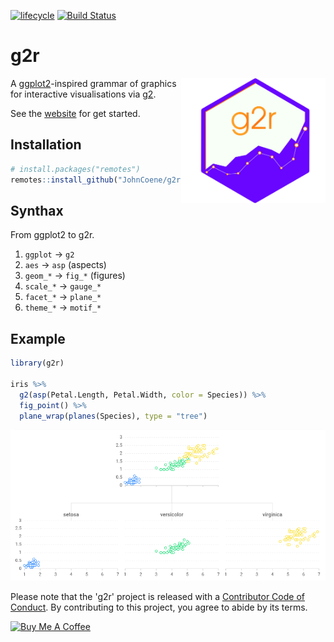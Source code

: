 [![lifecycle](https://img.shields.io/badge/lifecycle-experimental-orange.svg)](https://www.tidyverse.org/lifecycle/#experimental) [![Build Status](https://travis-ci.org/JohnCoene/g2r.svg?branch=master)](https://travis-ci.org/JohnCoene/g2r)

# g2r

<img src="./man/figures/logo.png" align="right" height="200px"/>

A [ggplot2](https://ggplot2.tidyverse.org/)-inspired grammar of graphics for interactive visualisations via [g2](https://antv.alipay.com/zh-cn/g2/3.x/).

See the [website](https://g2r.dev) for get started.

## Installation

``` r
# install.packages("remotes")
remotes::install_github("JohnCoene/g2r")
```

## Synthax

From ggplot2 to g2r.

1. `ggplot` -> `g2`
2. `aes` -> `asp` (aspects)
3. `geom_*` -> `fig_*` (figures)
4. `scale_*` -> `gauge_*`
5. `facet_*` -> `plane_*`
6. `theme_*` -> `motif_*`

## Example

``` r
library(g2r)

iris %>%
  g2(asp(Petal.Length, Petal.Width, color = Species)) %>% 
  fig_point() %>%
  plane_wrap(planes(Species), type = "tree")
```

![](readme.png)

Please note that the 'g2r' project is released with a [Contributor Code of Conduct](CODE_OF_CONDUCT.md). By contributing to this project, you agree to abide by its terms.

<a href="https://www.buymeacoffee.com/JohnCoene" target="_blank"><img src="https://www.buymeacoffee.com/assets/img/custom_images/black_img.png" alt="Buy Me A Coffee" style="height: auto !important;width: auto !important;" ></a>
